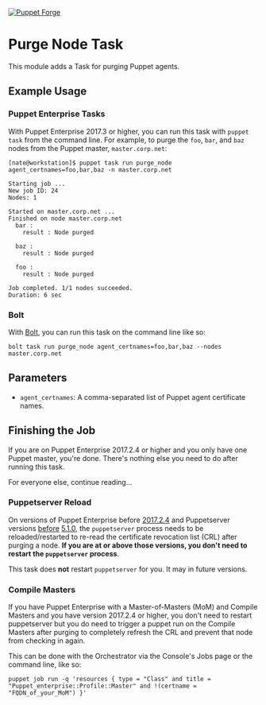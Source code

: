 [![Puppet Forge](https://img.shields.io/puppetforge/v/nate/purge_node.svg)](https://forge.puppetlabs.com/nate/purge_node)

# Purge Node Task

This module adds a Task for purging Puppet agents.

## Example Usage

### Puppet Enterprise Tasks

With Puppet Enterprise 2017.3 or higher, you can run this task with `puppet task` from the command line. For example, to purge the `foo`, `bar`, and `baz` nodes from the Puppet master, `master.corp.net`:

```shell
[nate@workstation]$ puppet task run purge_node agent_certnames=foo,bar,baz -n master.corp.net

Starting job ...
New job ID: 24
Nodes: 1

Started on master.corp.net ...
Finished on node master.corp.net
  bar :
    result : Node purged

  baz :
    result : Node purged

  foo :
    result : Node purged

Job completed. 1/1 nodes succeeded.
Duration: 6 sec
```

### Bolt

With [Bolt](https://puppet.com/docs/bolt/0.x/running_tasks_and_plans_with_bolt.html), you can run this task on the command line like so:

```shell
bolt task run purge_node agent_certnames=foo,bar,baz --nodes master.corp.net
```

## Parameters

* `agent_certnames`: A comma-separated list of Puppet agent certificate names.

## Finishing the Job

If you are on Puppet Enterprise 2017.2.4 or higher and you only have one Puppet master, you're done. There's nothing else you need to do after running this task.

For everyone else, continue reading...

### Puppetserver Reload

On versions of Puppet Enterprise before [2017.2.4](https://puppet.com/docs/pe/2017.2/release_notes.html#purge-nodes-without-a-restart) and Puppetserver versions [before](https://puppet.com/docs/puppetserver/5.1/release_notes.html#new-feature-automatic-crl-refresh-on-certificate-revocation) [5.1.0](https://tickets.puppetlabs.com/browse/SERVER-1933), the `puppetserver` process needs to be reloaded/restarted to re-read the certificate revocation list (CRL) after purging a node. **If you are at or above those versions, you don't need to restart the `puppetserver` process**.

This task does **not** restart `puppetserver` for you. It may in future versions.

### Compile Masters

If you have Puppet Enterprise with a Master-of-Masters (MoM) and Compile Masters and you have version 2017.2.4 or higher, you don't need to restart puppetserver but you do need to trigger a puppet run on the Compile Masters after purging to completely refresh the CRL and prevent that node from checking in again.

This can be done with the Orchestrator via the Console's Jobs page or the command line, like so:

```shell
puppet job run -q 'resources { type = "Class" and title = "Puppet_enterprise::Profile::Master" and !(certname = "FQDN_of_your_MoM") }'
```


